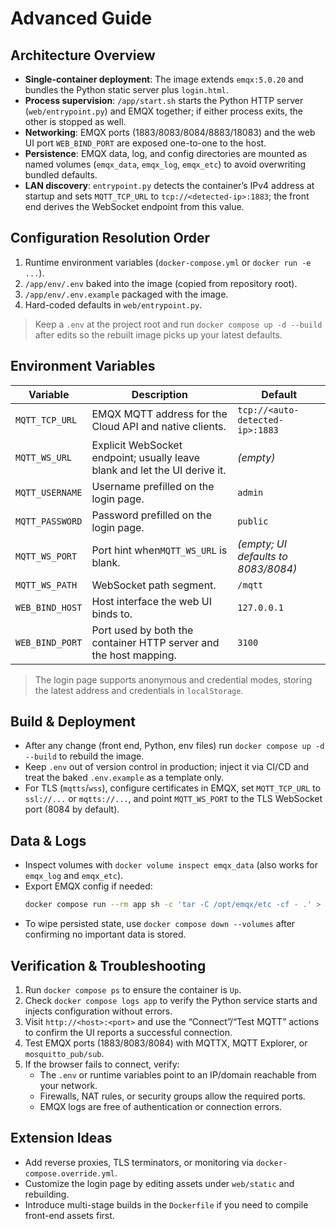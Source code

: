 # Advanced Guide

## Architecture Overview

- **Single-container deployment**: The image extends `emqx:5.0.20` and bundles the Python static server plus `login.html`.
- **Process supervision**: `/app/start.sh` starts the Python HTTP server (`web/entrypoint.py`) and EMQX together; if either process exits, the other is stopped as well.
- **Networking**: EMQX ports (1883/8083/8084/8883/18083) and the web UI port `WEB_BIND_PORT` are exposed one-to-one to the host.
- **Persistence**: EMQX data, log, and config directories are mounted as named volumes (`emqx_data`, `emqx_log`, `emqx_etc`) to avoid overwriting bundled defaults.
- **LAN discovery**: `entrypoint.py` detects the container’s IPv4 address at startup and sets `MQTT_TCP_URL` to `tcp://<detected-ip>:1883`; the front end derives the WebSocket endpoint from this value.

## Configuration Resolution Order

1. Runtime environment variables (`docker-compose.yml` or `docker run -e ...`).
2. `/app/env/.env` baked into the image (copied from repository root).
3. `/app/env/.env.example` packaged with the image.
4. Hard-coded defaults in `web/entrypoint.py`.

> Keep a `.env` at the project root and run `docker compose up -d --build` after edits so the rebuilt image picks up your latest defaults.

## Environment Variables


| Variable        | Description                                                                | Default                             |
| --------------- | -------------------------------------------------------------------------- | ----------------------------------- |
| `MQTT_TCP_URL`  | EMQX MQTT address for the Cloud API and native clients.                    | `tcp://<auto-detected-ip>:1883`     |
| `MQTT_WS_URL`   | Explicit WebSocket endpoint; usually leave blank and let the UI derive it. | *(empty)*                           |
| `MQTT_USERNAME` | Username prefilled on the login page.                                      | `admin`                             |
| `MQTT_PASSWORD` | Password prefilled on the login page.                                      | `public`                            |
| `MQTT_WS_PORT`  | Port hint when`MQTT_WS_URL` is blank.                                      | *(empty; UI defaults to 8083/8084)* |
| `MQTT_WS_PATH`  | WebSocket path segment.                                                    | `/mqtt`                             |
| `WEB_BIND_HOST` | Host interface the web UI binds to.                                        | `127.0.0.1`                         |
| `WEB_BIND_PORT` | Port used by both the container HTTP server and the host mapping.          | `3100`                              |

> The login page supports anonymous and credential modes, storing the latest address and credentials in `localStorage`.

## Build & Deployment

- After any change (front end, Python, env files) run `docker compose up -d --build` to rebuild the image.
- Keep `.env` out of version control in production; inject it via CI/CD and treat the baked `.env.example` as a template only.
- For TLS (`mqtts`/`wss`), configure certificates in EMQX, set `MQTT_TCP_URL` to `ssl://...` or `mqtts://...`, and point `MQTT_WS_PORT` to the TLS WebSocket port (8084 by default).

## Data & Logs

- Inspect volumes with `docker volume inspect emqx_data` (also works for `emqx_log` and `emqx_etc`).
- Export EMQX config if needed:
  ```bash
  docker compose run --rm app sh -c 'tar -C /opt/emqx/etc -cf - .' > emqx-etc.tar
  ```
- To wipe persisted state, use `docker compose down --volumes` after confirming no important data is stored.

## Verification & Troubleshooting

1. Run `docker compose ps` to ensure the container is `Up`.
2. Check `docker compose logs app` to verify the Python service starts and injects configuration without errors.
3. Visit `http://<host>:<port>` and use the “Connect”/“Test MQTT” actions to confirm the UI reports a successful connection.
4. Test EMQX ports (1883/8083/8084) with MQTTX, MQTT Explorer, or `mosquitto_pub/sub`.
5. If the browser fails to connect, verify:
   - The `.env` or runtime variables point to an IP/domain reachable from your network.
   - Firewalls, NAT rules, or security groups allow the required ports.
   - EMQX logs are free of authentication or connection errors.

## Extension Ideas

- Add reverse proxies, TLS terminators, or monitoring via `docker-compose.override.yml`.
- Customize the login page by editing assets under `web/static` and rebuilding.
- Introduce multi-stage builds in the `Dockerfile` if you need to compile front-end assets first.
